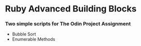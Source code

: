 # Ruby Advanced Building Blocks
### Two simple scripts for The Odin Project Assignment
* Bubble Sort
* Enumerable Methods